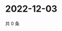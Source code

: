 # 2022-12-03

共 0 条

<!-- BEGIN WEIBO -->
<!-- 最后更新时间 Sat Dec 03 2022 00:19:06 GMT+0800 (China Standard Time) -->

<!-- END WEIBO -->
